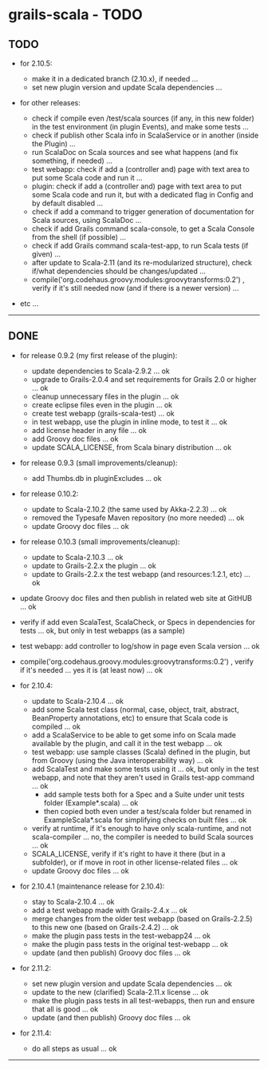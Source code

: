 grails-scala - TODO
===================

TODO
----

- for 2.10.5:
	- make it in a dedicated branch (2.10.x), if needed ...
	- set new plugin version and update Scala dependencies ...


- for other releases:
	- check if compile even /test/scala sources (if any, in this new folder) in the test environment (in plugin Events), and make some tests ...
	- check if publish other Scala info in ScalaService or in another (inside the Plugin) ...
	- run ScalaDoc on Scala sources and see what happens (and fix something, if needed) ...
	- test webapp: check if add a (controller and) page with text area to put some Scala code and run it ...
	- plugin: check if add a (controller and) page with text area to put some Scala code and run it, but with a dedicated flag in Config and by default disabled ...
	- check if add a command to trigger generation of documentation for Scala sources, using ScalaDoc ...
	- check if add Grails command scala-console, to get a Scala Console from the shell (if possible) ...
	- check if add Grails command scala-test-app, to run Scala tests (if given) ...
	- after update to Scala-2.11 (and its re-modularized structure), check if/what dependencies should be changes/updated ...
	- compile('org.codehaus.groovy.modules:groovytransforms:0.2') , verify if it's still needed now (and if there is a newer version) ...


- etc ...

---------------


DONE
----

- for release 0.9.2 (my first release of the plugin):
    + update dependencies to Scala-2.9.2 ... ok
    + upgrade to Grails-2.0.4 and set requirements for Grails 2.0 or higher ... ok
    + cleanup unnecessary files in the plugin ... ok
    + create eclipse files even in the plugin ... ok
    + create test webapp (grails-scala-test) ... ok
    + in test webapp, use the plugin in inline mode, to test it ... ok
    + add license header in any file ... ok
    + add Groovy doc files ... ok
    + update SCALA_LICENSE, from Scala binary distribution ... ok

- for release 0.9.3 (small improvements/cleanup):
    + add Thumbs.db in pluginExcludes ... ok

- for release 0.10.2:
	- update to Scala-2.10.2 (the same used by Akka-2.2.3) ... ok
	- removed the Typesafe Maven repository (no more needed) ... ok
	- update Groovy doc files ... ok

- for release 0.10.3 (small improvements/cleanup):
	- update to Scala-2.10.3 ... ok
	- update to Grails-2.2.x the plugin ... ok
	- update to Grails-2.2.x the test webapp (and resources:1.2.1, etc) ... ok

- update Groovy doc files and then publish in related web site at GitHUB ... ok
- verify if add even ScalaTest, ScalaCheck, or Specs in dependencies for tests ... ok, but only in test webapps (as a sample)
- test webapp: add controller to log/show in page even Scala version ... ok
- compile('org.codehaus.groovy.modules:groovytransforms:0.2') , verify if it's needed ... yes it is (at least now) ... ok

- for 2.10.4:
	- update to Scala-2.10.4 ... ok
    - add some Scala test class (normal, case, object, trait, abstract, BeanProperty annotations, etc) to ensure that Scala code is compiled ... ok
	- add a ScalaService to be able to get some info on Scala made available by the plugin, and call it in the test webapp ... ok
	- test webapp: use sample classes (Scala) defined in the plugin, but from Groovy (using the Java interoperability way) ... ok
	- add ScalaTest and make some tests using it ... ok, but only in the test webapp, and note that they aren't used in Grails test-app command ... ok
		- add sample tests both for a Spec and a Suite under unit tests folder (Example*.scala) ... ok
		- then copied both even under a test/scala folder but renamed in ExampleScala*.scala for simplifying checks on built files ... ok
    - verify at runtime, if it's enough to have only scala-runtime, and not scala-compiler ... no, the compiler is needed to build Scala sources ... ok
    - SCALA_LICENSE, verify if it's right to have it there (but in a subfolder), or if move in root in other license-related files ... ok
	- update Groovy doc files ... ok

- for 2.10.4.1 (maintenance release for 2.10.4):
	- stay to Scala-2.10.4 ... ok
	- add a test webapp made with Grails-2.4.x ... ok
	- merge changes from the older test webapp (based on Grails-2.2.5) to this new one (based on Grails-2.4.2) ... ok
	- make the plugin pass tests in the test-webapp24 ... ok
	- make the plugin pass tests in the original test-webapp ... ok
	- update (and then publish) Groovy doc files ... ok

- for 2.11.2:
	- set new plugin version and update Scala dependencies ... ok
	- update to the new (clarified) Scala-2.11.x license ... ok
	- make the plugin pass tests in all test-webapps, then run and ensure that all is good ... ok
	- update (and then publish) Groovy doc files ... ok

- for 2.11.4:
	- do all steps as usual ... ok


---------------
